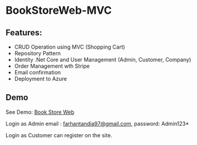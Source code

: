 # BookStoreWeb-MVC

## Features:
- CRUD Operation using MVC (Shopping Cart)
- Repository Pattern
- Identity .Net Core and User Management (Admin, Customer, Company)
- Order Management wth Stripe
- Email confirmation
- Deployment to Azure

## Demo
See Demo: [Book Store Web](https://farhanbook.azurewebsites.net/)

Login as Admin 
email : farhantandia97@gmail.com, password: Admin123*

Login as Customer can register on the site.

